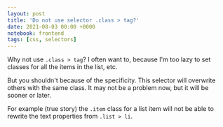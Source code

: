 ```yaml
---
layout: post
title: 'Do not use selector .class > tag?'
date: 2021-08-03 00:00 +0000
notebook: frontend
tags: [css, selectors]
---
```

Why not use `.class > tag`? I often want to, because I'm too lazy to set classes for all the items in the list, etc.

But you shouldn't because of the specificity. This selector will overwrite others with the same class. It may not be a problem now, but it will be sooner or later.

For example (true story) the `.item` class for a list item will not be able to rewrite the text properties from `.list > li`.